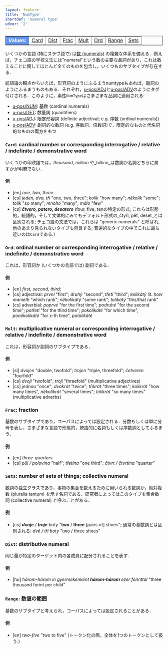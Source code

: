 ```yaml
---
layout: feature
title: 'NumType'
shortdef: 'numeral type'
udver: '2'
---
```


<table class="typeindex" border="1">
<tr>
  <td style="background-color:cornflowerblue;color:white"><strong>Values:</strong> </td>
  <td><a href="#Card">Card</a></td>
  <td><a href="#Dist">Dist</a></td>
  <td><a href="#Frac">Frac</a></td>
  <td><a href="#Mult">Mult</a></td>
  <td><a href="#Ord">Ord</a></td>
  <td><a href="#Range">Range</a></td>
  <td><a href="#Sets">Sets</a></td>
</tr>
</table>

いくつかの言語 (特にスラヴ語で) は[数 (numerals)](u-pos/NUM) の複雑な体系を備える．例えば，チェコ語の学校文法には"numeral"という数の主要な品詞があり，これは数えることに関してほとんど全てのものを包含し，いくつものサブタイプが存在する． <!--For example, in the school grammar of Czech,
the main part of speech is "numeral", it includes almost everything
where counting is involved and there are various subtypes. It also
includes interrogative, relative, indefinite and demonstrative words
referring to numbers (words like _kolik / how many, tolik / so many,
několik / some, a few),_ so at the same time we may have a non-empty
value of [PronType]().  (In English, these words are called
quantifiers and they are considered a subgroup of
[determiners](u-pos/DET).)-->

統語論の観点からいえば，形容詞のようにふるまうnumtypeもあれば，副詞のようにふるまうものもある．それぞれ，[u-pos/ADJ]()と[u-pos/ADV]()のようにタグ付けされる．このように，素性`NumType`はさまざまな品詞に適用される:

* [u-pos/NUM](): 基数 (cardinal numerals)
* [u-pos/DET](): 数量詞 (quantifiers)
* [u-pos/ADJ](): 限定形容詞 (definite adjectival; e.g. 序数 (ordinal numerals))
* [u-pos/ADV](): 副詞的な数詞 (e.g. 序数詞，倍数詞)で，限定的なものと代名詞的なものの両方をもつ

### <a name="Card">`Card`</a>: cardinal number or corresponding interrogative / relative / indefinite / demonstrative word

いくつかの印欧語では，_thousand_, _million_ や_billion_は数詞か名詞どちらに属すかが明瞭でない．

#### 例

* [en] _one, two, three_
* [cs] _jeden, dva, tři_ "one, two, three"; _kolik_ "how many";
  _několik_ "some"; _tolik_ "so many"; _mnoho_ "many"; _málo_ "few"
* [cs] _<b>čtvero, patero, desatero</b>_ (four, five, tenの特定の形式; これらは形態的，統語的，そして文体的にみてもデフォルト形式の_čtyři, pět, deset_とは区別される; チェコ語の文法では，これらは "generic numerals" と呼ばれ, 他のあまり見られないタイプも包含する; 普遍的なタイプの中でこれに最も近いのは`Card`である.)

<!--↓元々コメントアウト部分
Czech:        <feat name="NumType" value="Gen" upos="ADJ">62</feat><!-- dvojí, obojí, dvojím, dvojího, obojím, trojí, dvojími, obého
Czech CAC:    <feat name="NumType" value="Gen" upos="ADJ">33</feat><!-- dvojí, obojí, dvojím, trojí, dvojího, trojím, dvojímu, obojího, obojím
Croatian:     <feat name="NumType" value="Gen" upos="NUM">85</feat><!-- obje, oba, obiju, 50%, deseci, objema, 20%, 30%, 9%, dvoje
Slovenian:    <feat name="NumType" value="Gen" upos="ADJ">4</feat><!-- dvojnega, dvojnim, dvojno, trojnim
SlovSST:      <feat name="NumType" value="Gen" upos="ADJ">3</feat><!-- dvojni, dvojno, trojni
Italian:      <feat name="NumType" value="Gen" upos="NUM">21</feat><!-- 6', 1'13'', 1.00'16'', 1.19'59'', 10'', 11'06'', 13', 19'43'', 2'42'', 20'01''
Greek:        <feat name="NumType" value="Gen" upos="NUM">19</feat><!-- δεκάδες, χιλιάδες, εκατοντάδες, χιλιάδων, διπλάσιο, εκατοντάδων
-->

### <a name="Ord">`Ord`</a>: ordinal number or corresponding interrogative / relative / indefinite / demonstrative word

これは，形容詞か (いくつかの言語では) 副詞である．

#### 例

* [en] _first, second, third;_
* [cs] adjectival: _první_ "first"; _druhý_ "second", _třetí_ "third";
  _kolikátý_ lit. _how manieth_ "which rank"; _několikátý_ "some
  rank"; _tolikátý_ "this/that rank"
* [cs] adverbial: _poprvé_ "for the first time"; _podruhé_ "for the
  second time"; _potřetí_ "for the third time"; _pokolikáté_ "for
  which time", _poněkolikáté_ "for x-th time", _potolikáté_

### <a name="Mult">`Mult`</a>: multiplicative numeral or corresponding interrogative / relative / indefinite / demonstrative word

これは，形容詞か副詞のサブタイプである．

#### 例

* [sl] _dvojen_ "double, twofold"; _trojen_ "triple, threefold"; _četveren_ "fourfold"
* [cs] _dvojí_ "twofold"; _trojí_ "threefold" (multiplicative adjectives)
* [cs] _jednou_ "once"; _dvakrát_ "twice"; _třikrát_ "three times";
  _kolikrát_ "how many times", _několikrát_ "several times";
  _tolikrát_ "so many times" (multiplicative adverbs)

### <a name="Frac">`Frac`</a>: fraction

基数のサブタイプであり，コーパスによっては設定される．分数もしくは単に分母を表し，さまざまな言語で形態的，統語的に名詞もしくは序数詞としてふるまう．

#### 例

* [en] _three-quarters_
* [cs] _půl / polovina_ "half"; _třetina_ "one third"; _čtvrt /
  čtvrtina_ "quarter"

### <a name="Sets">`Sets`</a>: number of sets of things; collective numeral

数詞の独立クラスであり，事物の集合を数えるために用いられる数詞か，絶対複数 (pluralia tantum) を示す名詞である．研究者によってはこのタイプを集合数詞 (collective numeral) と呼ぶことがある．

#### 例

* [cs] _<b>dvoje</b> / <b>troje</b> boty_ "<b>two</b> / <b>three</b>
  [pairs of] shoes"; 通常の基数詞とは区別される: _dvě / tři
  boty_ "two / three shoes"

### <a name="Dist">`Dist`</a>: distributive numeral

同じ量が特定のターゲット内の各成員に配分されることを表す.

#### 例

* [hu] _három-három in gyermekenként <b>három-három</b> ezer
  forinttal_ "three thousand forint per child"

### <a name="Range">`Range`</a>: 数値の範囲

基数のサブタイプと考えられ，コーパスによっては設定されることがある．

#### 例

* [en] _two-five_ "two to five" (トークン化の際，全体を1つのトークンとして扱う.)
